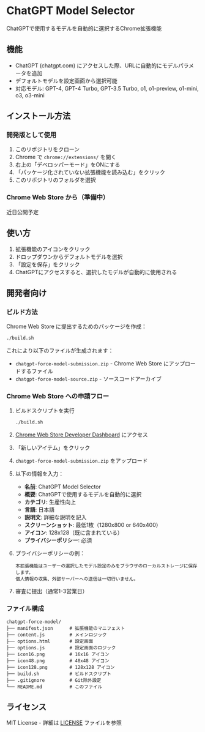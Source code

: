 # ChatGPT Model Selector

ChatGPTで使用するモデルを自動的に選択するChrome拡張機能

## 機能

- ChatGPT (chatgpt.com) にアクセスした際、URLに自動的にモデルパラメータを追加
- デフォルトモデルを設定画面から選択可能
- 対応モデル: GPT-4, GPT-4 Turbo, GPT-3.5 Turbo, o1, o1-preview, o1-mini, o3, o3-mini

## インストール方法

### 開発版として使用

1. このリポジトリをクローン
2. Chrome で `chrome://extensions/` を開く
3. 右上の「デベロッパーモード」をONにする
4. 「パッケージ化されていない拡張機能を読み込む」をクリック
5. このリポジトリのフォルダを選択

### Chrome Web Store から（準備中）

近日公開予定

## 使い方

1. 拡張機能のアイコンをクリック
2. ドロップダウンからデフォルトモデルを選択
3. 「設定を保存」をクリック
4. ChatGPTにアクセスすると、選択したモデルが自動的に使用される

## 開発者向け

### ビルド方法

Chrome Web Store に提出するためのパッケージを作成：

```bash
./build.sh
```

これにより以下のファイルが生成されます：
- `chatgpt-force-model-submission.zip` - Chrome Web Store にアップロードするファイル
- `chatgpt-force-model-source.zip` - ソースコードアーカイブ

### Chrome Web Store への申請フロー

1. ビルドスクリプトを実行
   ```bash
   ./build.sh
   ```

2. [Chrome Web Store Developer Dashboard](https://chrome.google.com/webstore/devconsole/) にアクセス

3. 「新しいアイテム」をクリック

4. `chatgpt-force-model-submission.zip` をアップロード

5. 以下の情報を入力：
   - **名前**: ChatGPT Model Selector
   - **概要**: ChatGPTで使用するモデルを自動的に選択
   - **カテゴリ**: 生産性向上
   - **言語**: 日本語
   - **説明文**: 詳細な説明を記入
   - **スクリーンショット**: 最低1枚（1280x800 or 640x400）
   - **アイコン**: 128x128（既に含まれている）
   - **プライバシーポリシー**: 必須

6. プライバシーポリシーの例：
   ```
   本拡張機能はユーザーの選択したモデル設定のみをブラウザのローカルストレージに保存します。
   個人情報の収集、外部サーバーへの送信は一切行いません。
   ```

7. 審査に提出（通常1-3営業日）

### ファイル構成

```
chatgpt-force-model/
├── manifest.json      # 拡張機能のマニフェスト
├── content.js         # メインロジック
├── options.html       # 設定画面
├── options.js         # 設定画面のロジック
├── icon16.png         # 16x16 アイコン
├── icon48.png         # 48x48 アイコン
├── icon128.png        # 128x128 アイコン
├── build.sh           # ビルドスクリプト
├── .gitignore         # Git除外設定
└── README.md          # このファイル
```

## ライセンス

MIT License - 詳細は [LICENSE](LICENSE) ファイルを参照